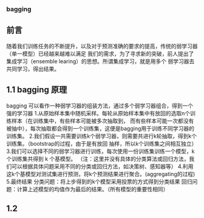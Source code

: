 ###                               bagging

## 前言

随着我们训练任务的不断提升，以及对于预测准确的要求的提高，传统的弱学习器（单一模型）已经越来越难以满足
我们的需求，为了寻求新的突破，前人提出了集成学习（ensemble learing）的思想。所谓集成学习，就是用多个
弱学习器去共同学习，得出结果。
## 1.1 bagging 原理

bagging 可以看作一种弱学习器的组装方法，通过多个弱学习器组合，得到一个强的学习器
1.从原始样本集中随机采样。每轮从原始样本集中有放回的选取n个训练样本（在训练集中，有些样本可能被多次抽取到，
  而有些样本可能一次都没有被抽中），每次抽取都会得到一个训练集，这便是bagging用于训练不同学习器的训练集。
2.我们假设一共需要训练k个弱学习器，则需要共进行k轮抽取，得到k个训练集。（bootstrap的过程，由于是有放回
  抽样，所以k个训练集之间相互独立）
3.我们可以选择不同的弱学习器进行训练，每次使用一份训练集训练一个模型，k 个训练集共得到 k 个基模型。
（注：这里并没有具体的分类算法或回归方法，我们可以根据具体问题采用不同的分类或回归方法，如决策树、感知器等）
4.利用这k个基模型对测试集进行预测，将k个预测结果进行聚合。(aggregating的过程)
5.最终结果
  分类问题：将上步得到的k个模型采用投票的方式得到分类结果
  回归问题：计算上述模型的均值作为最后的结果。（所有模型的重要性相同）

##  1.2
